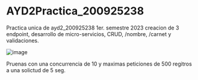 # AYD2Practica_200925238
Practica unica de ayd2_200925238 1er. semestre 2023 creacion de 3 endpoint, desarrollo de micro-servicios, CRUD,  /nombre, /carnet y validaciones.


![image](https://user-images.githubusercontent.com/15185688/236043771-10799258-e0b3-4ad9-be05-dddc6424e5b8.png)

Pruenas con una concurrencia de 10 y maximas peticiones de 500 regitros a una solictud de 5 seg.
